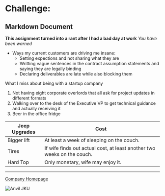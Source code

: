 # Challenge: 
## Markdown Document
**This assignment turned into a rant after I had a bad day at work**
*You have been warned*

+ Ways my current customers are driving me insane:
  * Setting expections and not sharing what they are
  * Writting vague sentences in the contract assumption statements and saying they are legally binding
  *	Declaring deliverables are late while also blocking them
    

What I miss about being with a startup company

1. Not having eight corporate overlords that all ask for project updates in different formats
2. Walking over to the desk of the Executive VP to get technical guidance and actually receiving it 
3. Beer in the office fridge 



| Jeep Upgrades | Cost |
| ------------- | ----------- |
| Bigger lift 	| At least a week of sleeping on the couch. |
| Tires			| If wife finds out actual cost, at least another two weeks on the couch. |
| Hard Top 		| Only monetary, wife may enjoy it. |


___

[Company Homepage](https://www.hitachivantara.com/en-us/home.html)

![Anvil JKU](https://images.app.goo.gl/kP64SFnSo1saWWhG6)


